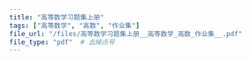 ```yaml
---
title: "高等数学习题集上册"
tags: ["高等数学", "高数", "作业集"]
file_url: "/files/高等数学习题集上册__高等数学_高数_作业集__.pdf"
file_type: "pdf"  # 去掉点号
---
```




<!-- 文件类型: .pdf -->
<!-- 文件图标: 📄 -->
